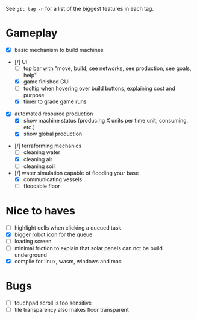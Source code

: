 
See `git tag -n` for a list of the biggest features in each tag.

# Gameplay

- [x] basic mechanism to build machines
- [/] UI
  - [ ] top bar with "move, build, see networks, see production, see goals, help"
  - [x] game finished GUI
  - [ ] tooltip when hovering over build buttons, explaining cost and purpose
  - [x] timer to grade game runs
- [x] automated resource production
  - [x] show machine status (producing X units per time unit, consuming, etc.)
  - [x] show global production
- [/] terraforming mechanics
  - [ ] cleaning water
  - [x] cleaning air
  - [ ] cleaning soil
- [/] water simulation capable of flooding your base
  - [x] communicating vessels
  - [ ] floodable floor

# Nice to haves

- [ ] highlight cells when clicking a queued task
- [x] bigger robot icon for the queue
- [ ] loading screen
- [ ] minimal friction to explain that solar panels can not be build underground
- [x] compile for linux, wasm, windows and mac

# Bugs

- [ ] touchpad scroll is too sensitive
- [ ] tile transparency also makes floor transparent
